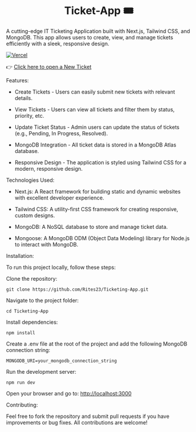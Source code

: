 <h1 align="center">Ticket-App 🎟️</h1>

A cutting-edge IT Ticketing Application built with Next.js, Tailwind CSS, and MongoDB. This app allows users to create, view, and manage tickets efficiently with a sleek, responsive design.

[![Vercel](https://vercelbadge.vercel.app/api/Rites23/ticketing-app)](https://ticketing-app-zeta-dun.vercel.app/)

👉 [Click here to open a New Ticket](https://ticketing-app-zeta-dun.vercel.app/)

Features:

- Create Tickets - Users can easily submit new tickets with relevant details.

- View Tickets - Users can view all tickets and filter them by status, priority, etc.

- Update Ticket Status - Admin users can update the status of tickets (e.g., Pending, In Progress, Resolved).

- MongoDB Integration - All ticket data is stored in a MongoDB Atlas database.

- Responsive Design - The application is styled using Tailwind CSS for a modern, responsive design.

Technologies Used:

- Next.js: A React framework for building static and dynamic websites with excellent developer experience.

- Tailwind CSS: A utility-first CSS framework for creating responsive, custom designs.

- MongoDB: A NoSQL database to store and manage ticket data.

- Mongoose: A MongoDB ODM (Object Data Modeling) library for Node.js to interact with MongoDB.

Installation:

To run this project locally, follow these steps:

Clone the repository:

```shell
git clone https://github.com/Rites23/Ticketing-App.git
``` 
Navigate to the project folder:

```shell
cd Ticketing-App
```
Install dependencies:

```shell
npm install
``` 
Create a .env file at the root of the project and add the following MongoDB connection string:

```shell
MONGODB_URI=your_mongodb_connection_string
```

Run the development server:

```shell
npm run dev
```
Open your browser and go to: <http://localhost:3000>

Contributing:

Feel free to fork the repository and submit pull requests if you have improvements or bug fixes. All contributions are welcome!


